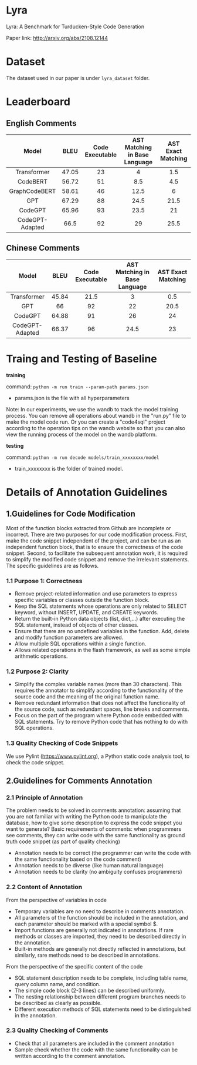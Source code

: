# Lyra
Lyra: A Benchmark for Turducken-Style Code Generation

Paper link: http://arxiv.org/abs/2108.12144

# Dataset

The dataset used in our paper is under `lyra_dataset` folder.

# Leaderboard

## English Comments
| Model | BLEU | Code Executable | AST Matching in Base Language | AST Exact Matching |
| :---: | :---:        | :---:   | :---:        | :---:      |
| Transformer | 47.05 | 23 | 4 | 1.5 | 
| CodeBERT | 56.72 | 51 | 8.5 | 4.5 | 
| GraphCodeBERT | 58.61  | 46 | 12.5 | 6 |
| GPT | 67.29 | 88 | 24.5 | 21.5 | 
| CodeGPT | 65.96 | 93 | 23.5 | 21 | 
| CodeGPT-Adapted | 66.5 |  92 | 29 | 25.5 | 

## Chinese Comments
| Model | BLEU | Code Executable | AST Matching in Base Language | AST Exact Matching |
| :---: | :---:        | :---:   | :---:        | :---:      |
| Transformer | 45.84 | 21.5 | 3 | 0.5 | 
| GPT | 66 | 92 | 22 | 20.5 | 
| CodeGPT | 64.88 | 91 | 26 | 24 | 
| CodeGPT-Adapted |66.37 | 96 | 24.5 | 23 | 

# Traing and Testing of Baseline

**training**

command: `python -m run train --param-path params.json`

- params.json is the file with all hyperparameters

Note: 
In our experiments, we use the wandb to track the model training process. You can remove all operations about wandb in the "run.py" file to make the model code run. Or you can create a "code4sql" project according to the operation tips on the wandb website so that you can also view the running process of the model on the wandb platform.

**testing**

command: `python -m run decode models/train_xxxxxxxx/model`

- train_xxxxxxxx is the folder of trained model.


# Details of Annotation Guidelines

## 1.Guidelines for Code Modification

Most of the function blocks extracted from Github are incomplete or incorrect. There are two purposes for our code modification process. First, make the code snippet independent of the project, and can be run as an independent function block, that is to ensure the correctness of the code snippet. Second, to facilitate the subsequent annotation work, it is required to simplify the modified code snippet and remove the irrelevant statements. The specific guidelines are as follows.

### 1.1 Purpose 1: Correctness
- Remove project-related information and use parameters to express specific variables or classes outside the function block.
- Keep the SQL statements whose operations are only related to SELECT keyword, without INSERT, UPDATE, and CREATE keywords.
- Return the built-in Python data objects (list, dict,...)  after executing the SQL statement, instead of objects of other classes.
- Ensure that there are no undefined variables in the function. Add, delete and modify function parameters are allowed.
- Allow multiple SQL operations within a single function.
- Allows related operations in the flash framework, as well as some simple arithmetic operations.

### 1.2 Purpose 2: Clarity
- Simplify the complex variable names (more than 30 characters). This requires the annotator to simplify according to the functionality of the source code and the meaning of the original function name.
- Remove redundant information that does not affect the functionality of the source code, such as redundant spaces, line breaks and comments.
- Focus on the part of the program where Python code embedded with SQL statements. Try to remove Python code that has nothing to do with SQL operations.

### 1.3 Quality Checking of Code Snippets
We use Pylint (https://www.pylint.org), a Python static code analysis tool, to check the code snippet. 

## 2.Guidelines for Comments Annotation

### 2.1 Principle of Annotation

The problem needs to be solved in comments annotation: assuming that you are not familiar with writing the Python code to manipulate the database, how to give some description to express the code snippet you want to generate? 
Basic requirements of comments: when programmers see comments, they can write code with the same functionality as ground truth code snippet (as part of quality checking)
- Annotation needs to be correct (the programmer can write the code with the same functionality based on the code comment)
- Annotation needs to be diverse (like human natural language)
- Annotation needs to be clarity (no ambiguity confuses programmers)

### 2.2 Content of Annotation

From the perspective of variables in code

- Temporary variables are no need to describe in comments annotation.
- All parameters of the function should be included in the annotation, and each parameter should be marked with a special symbol $.
- Import functions are generally not indicated in annotations. If rare methods or classes are imported, they need to be described directly in the annotation.
- Built-in methods are generally not directly reflected in annotations, but similarly, rare methods need to be described in annotations.

From the perspective of the specific content of the code
- SQL statement description needs to be complete, including table name, query column name, and condition.
- The simple code block (2-3 lines) can be described uniformly.
- The nesting relationship between different program branches needs to be described as clearly as possible.
- Different execution methods of SQL statements need to be distinguished in the annotation.

### 2.3 Quality Checking of Comments
- Check that all parameters are included in the comment annotation
- Sample check whether the code with the same functionality can be written according to the comment annotation.
